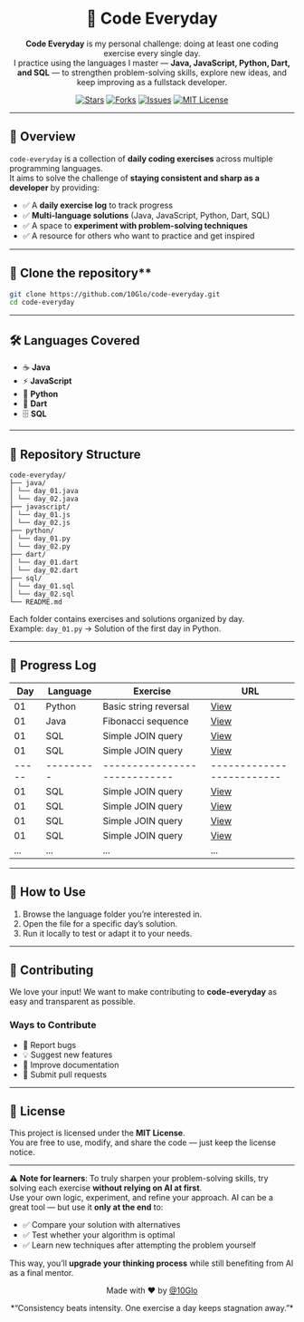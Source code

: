 <div align="center">

# 🌟 Code Everyday

**Code Everyday** is my personal challenge: doing at least one coding exercise every single day.  
I practice using the languages I master — **Java, JavaScript, Python, Dart, and SQL** — to strengthen problem-solving skills, explore new ideas, and keep improving as a fullstack developer.

[![Stars](https://img.shields.io/github/stars/10Glo/code-everyday)](https://github.com/10Glo/code-everyday/stargazers)
[![Forks](https://img.shields.io/github/forks/10Glo/code-everyday)](https://github.com/10Glo/code-everyday/forks)
[![Issues](https://img.shields.io/github/issues/10Glo/code-everyday)](https://github.com/10Glo/code-everyday/issues)
[![MIT License](https://img.shields.io/badge/license-MIT-green)](LICENSE)

</div>

---

## 📖 Overview

`code-everyday` is a collection of **daily coding exercises** across multiple programming languages.  
It aims to solve the challenge of **staying consistent and sharp as a developer** by providing:

- ✅ A **daily exercise log** to track progress
- ✅ **Multi-language solutions** (Java, JavaScript, Python, Dart, SQL)
- ✅ A space to **experiment with problem-solving techniques**
- ✅ A resource for others who want to practice and get inspired

---

## 🎯 Clone the repository**
   ```bash
   git clone https://github.com/10Glo/code-everyday.git
   cd code-everyday
   ```

---

## 🛠️ Languages Covered

- ☕ **Java**
- ⚡ **JavaScript**
- 🐍 **Python**
- 🎯 **Dart**
- 🗄️ **SQL**

---

## 📂 Repository Structure

```
code-everyday/
├── java/
│ └── day_01.java
│ └── day_02.java
├── javascript/
│ └── day_01.js
│ └── day_02.js
├── python/
│ └── day_01.py
│ └── day_02.py
├── dart/
│ └── day_01.dart
│ └── day_02.dart
├── sql/
│ └── day_01.sql
│ └── day_02.sql
└── README.md
```

Each folder contains exercises and solutions organized by day.  
Example: `day_01.py` → Solution of the first day in Python.

---

## 📅 Progress Log

| Day   | Language  | Exercise                     | URL                       |
|-------|-----------|------------------------------|---------------------------|
| 01    | Python    | Basic string reversal        | [View](python/day_01.py)  |
| 01    | Java      | Fibonacci sequence           | [View](java/day_02.java)  |
| 01    | SQL       | Simple JOIN query            | [View](sql/day_03.sql)    |
| 01    | SQL       | Simple JOIN query            | [View](sql/day_03.sql)    |
| ----- | --------- | ---------------------------- | ------------------------- |
| 01    | SQL       | Simple JOIN query            | [View](sql/day_03.sql)    |
| 01    | SQL       | Simple JOIN query            | [View](sql/day_03.sql)    |
| 01    | SQL       | Simple JOIN query            | [View](sql/day_03.sql)    |
| 01    | SQL       | Simple JOIN query            | [View](sql/day_03.sql)    |
| ...   | ...       | ...                          | ...                       |

---

## 🚀 How to Use

1. Browse the language folder you’re interested in.
2. Open the file for a specific day’s solution.
3. Run it locally to test or adapt it to your needs.

---

## 🤝 Contributing

We love your input! We want to make contributing to **code-everyday** as easy and transparent as possible.  


### Ways to Contribute

- 🐛 Report bugs
- 💡 Suggest new features
- 📝 Improve documentation
- 🔧 Submit pull requests

---

## 📜 License

This project is licensed under the **MIT License**.  
You are free to use, modify, and share the code — just keep the license notice.

---

<div>

⚠️ **Note for learners**: To truly sharpen your problem-solving skills, try solving each exercise **without relying on AI at first**.  
Use your own logic, experiment, and refine your approach. AI can be a great tool — but use it **only at the end** to:
- ✅ Compare your solution with alternatives
- ✅ Test whether your algorithm is optimal
- ✅ Learn new techniques after attempting the problem yourself

This way, you’ll **upgrade your thinking process** while still benefiting from AI as a final mentor.

<p align="center">Made with ❤️ by <a href="https://github.com/10Glo">@10Glo</a>
</p>
<p align="center">
*“Consistency beats intensity. One exercise a day keeps stagnation away.”*
</p>
</div>